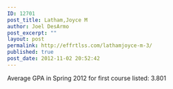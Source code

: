 ```yaml
---
ID: 12701
post_title: Latham,Joyce M
author: Joel DesArmo
post_excerpt: ""
layout: post
permalink: http://effrtlss.com/lathamjoyce-m-3/
published: true
post_date: 2012-11-02 20:52:42
---
```

<p>Average GPA in Spring 2012 for first course listed: 3.801</p>